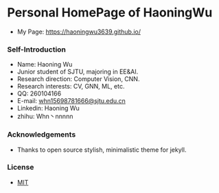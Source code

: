 Personal HomePage of HaoningWu
=====
- My Page: https://haoningwu3639.github.io/
### Self-Introduction
- Name: Haoning Wu
- Junior student of SJTU, majoring in EE&AI.
- Research direction: Computer Vision, CNN.
- Research interests: CV, GNN, ML, etc.
- QQ: 260104166
- E-mail: whn15698781666@sjtu.edu.cn
- Linkedin: Haoning Wu
- zhihu: Whn丶nnnnn

### Acknowledgements
- Thanks to open source stylish, minimalistic theme for jekyll.

### License
- [MIT](http://opensource.org/licenses/MIT)

